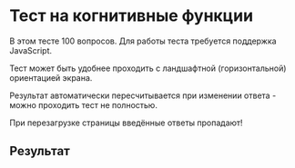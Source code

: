 # Тест на когнитивные функции

В этом тесте 100 вопросов. Для работы теста требуется поддержка JavaScript.

Тест может быть удобнее проходить с ландшафтной (горизонтальной) ориентацией экрана.

Результат автоматически пересчитывается при изменении ответа - можно проходить тест не полностью.

При перезагрузке страницы введённые ответы пропадают!

<div id="test_contents">
</div>

## Результат

<div id="res">
</div>

<script src="jquery.js"></script>
<script src="test.js"></script>
<script src="mbti.js"></script>
